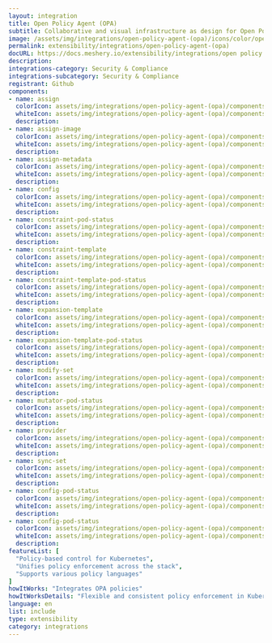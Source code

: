 ```yaml
---
layout: integration
title: Open Policy Agent (OPA)
subtitle: Collaborative and visual infrastructure as design for Open Policy Agent (OPA)
image: /assets/img/integrations/open-policy-agent-(opa)/icons/color/open-policy-agent-(opa)-color.svg
permalink: extensibility/integrations/open-policy-agent-(opa)
docURL: https://docs.meshery.io/extensibility/integrations/open policy agent (opa)
description: 
integrations-category: Security & Compliance
integrations-subcategory: Security & Compliance
registrant: Github
components: 
- name: assign
  colorIcon: assets/img/integrations/open-policy-agent-(opa)/components/assign/icons/color/assign-color.svg
  whiteIcon: assets/img/integrations/open-policy-agent-(opa)/components/assign/icons/white/assign-white.svg
  description: 
- name: assign-image
  colorIcon: assets/img/integrations/open-policy-agent-(opa)/components/assign-image/icons/color/assign-image-color.svg
  whiteIcon: assets/img/integrations/open-policy-agent-(opa)/components/assign-image/icons/white/assign-image-white.svg
  description: 
- name: assign-metadata
  colorIcon: assets/img/integrations/open-policy-agent-(opa)/components/assign-metadata/icons/color/assign-metadata-color.svg
  whiteIcon: assets/img/integrations/open-policy-agent-(opa)/components/assign-metadata/icons/white/assign-metadata-white.svg
  description: 
- name: config
  colorIcon: assets/img/integrations/open-policy-agent-(opa)/components/config/icons/color/config-color.svg
  whiteIcon: assets/img/integrations/open-policy-agent-(opa)/components/config/icons/white/config-white.svg
  description: 
- name: constraint-pod-status
  colorIcon: assets/img/integrations/open-policy-agent-(opa)/components/constraint-pod-status/icons/color/constraint-pod-status-color.svg
  whiteIcon: assets/img/integrations/open-policy-agent-(opa)/components/constraint-pod-status/icons/white/constraint-pod-status-white.svg
  description: 
- name: constraint-template
  colorIcon: assets/img/integrations/open-policy-agent-(opa)/components/constraint-template/icons/color/constraint-template-color.svg
  whiteIcon: assets/img/integrations/open-policy-agent-(opa)/components/constraint-template/icons/white/constraint-template-white.svg
  description: 
- name: constraint-template-pod-status
  colorIcon: assets/img/integrations/open-policy-agent-(opa)/components/constraint-template-pod-status/icons/color/constraint-template-pod-status-color.svg
  whiteIcon: assets/img/integrations/open-policy-agent-(opa)/components/constraint-template-pod-status/icons/white/constraint-template-pod-status-white.svg
  description: 
- name: expansion-template
  colorIcon: assets/img/integrations/open-policy-agent-(opa)/components/expansion-template/icons/color/expansion-template-color.svg
  whiteIcon: assets/img/integrations/open-policy-agent-(opa)/components/expansion-template/icons/white/expansion-template-white.svg
  description: 
- name: expansion-template-pod-status
  colorIcon: assets/img/integrations/open-policy-agent-(opa)/components/expansion-template-pod-status/icons/color/expansion-template-pod-status-color.svg
  whiteIcon: assets/img/integrations/open-policy-agent-(opa)/components/expansion-template-pod-status/icons/white/expansion-template-pod-status-white.svg
  description: 
- name: modify-set
  colorIcon: assets/img/integrations/open-policy-agent-(opa)/components/modify-set/icons/color/modify-set-color.svg
  whiteIcon: assets/img/integrations/open-policy-agent-(opa)/components/modify-set/icons/white/modify-set-white.svg
  description: 
- name: mutator-pod-status
  colorIcon: assets/img/integrations/open-policy-agent-(opa)/components/mutator-pod-status/icons/color/mutator-pod-status-color.svg
  whiteIcon: assets/img/integrations/open-policy-agent-(opa)/components/mutator-pod-status/icons/white/mutator-pod-status-white.svg
  description: 
- name: provider
  colorIcon: assets/img/integrations/open-policy-agent-(opa)/components/provider/icons/color/provider-color.svg
  whiteIcon: assets/img/integrations/open-policy-agent-(opa)/components/provider/icons/white/provider-white.svg
  description: 
- name: sync-set
  colorIcon: assets/img/integrations/open-policy-agent-(opa)/components/sync-set/icons/color/sync-set-color.svg
  whiteIcon: assets/img/integrations/open-policy-agent-(opa)/components/sync-set/icons/white/sync-set-white.svg
  description: 
- name: config-pod-status
  colorIcon: assets/img/integrations/open-policy-agent-(opa)/components/config-pod-status/icons/color/config-pod-status-color.svg
  whiteIcon: assets/img/integrations/open-policy-agent-(opa)/components/config-pod-status/icons/white/config-pod-status-white.svg
  description: 
- name: config-pod-status
  colorIcon: assets/img/integrations/open-policy-agent-(opa)/components/config-pod-status/icons/color/config-pod-status-color.svg
  whiteIcon: assets/img/integrations/open-policy-agent-(opa)/components/config-pod-status/icons/white/config-pod-status-white.svg
  description: 
featureList: [
  "Policy-based control for Kubernetes",
  "Unifies policy enforcement across the stack",
  "Supports various policy languages"
]
howItWorks: "Integrates OPA policies"
howItWorksDetails: "Flexible and consistent policy enforcement in Kubernetes"
language: en
list: include
type: extensibility
category: integrations
---
```

